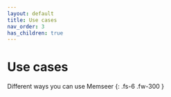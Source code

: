 ```yaml
---
layout: default 
title: Use cases
nav_order: 3
has_children: true
---
```


# Use cases

Different ways you can use Memseer 
{: .fs-6 .fw-300 }
